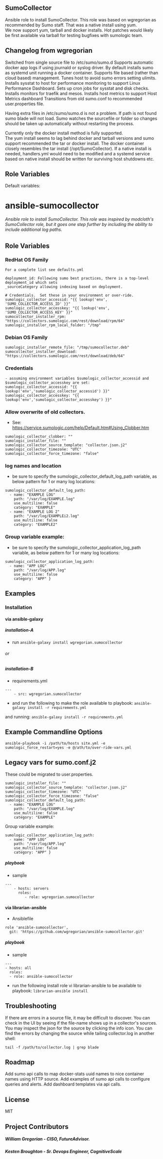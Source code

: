 SumoCollector
--------------
Ansible role to install SumoCollector. This role was based on wgregorian as recommended by Sumo staff.  That was a native install using yum.  
We now support yum, tarball and docker installs.  Hot patches would likely be first available via tarball for testing bugfixes with sumologic team.

Changelog from wgregorian
-------------------------
Switched from single source file to /etc/sumo/sumo.d
Supports automatic docker app logs if using journald or syslog driver.
By default installs sumo as systemd unit running a docker container.
Supports file based (rather than cloud based) management.
Tunes host to avoid sumo errors setting ulimits.
Installs sysstat to host for performance monitoring to support Linux Performance Dashboard.
Sets up cron jobs for sysstat and disk checks.
Installs monitors for traefik and mesos.
Installs host metrics to support Host Metrics dashboard
Transitions from old sumo.conf to recommended user.properties file.

Having extra files in /etc/sumo/sumo.d is not a problem.  If path is not found
sumo blade will not load.  Sumo watches the sourcefile or folder so changes
should be taken up automatically without restarting the process.

Currently only the docker install method is fully supported.  
The yum install seems to lag behind docker and tarball versions
and sumo support recommended the tar or docker install.
The docker container closely resembles the tar install (/opt/SumoCollector).
If a native install is needed, handlers.yml would need to be modified and
a systemd service based on native install should be written for surviving host shutdowns etc.

Role Variables
--------------

Default variables:

# ansible-sumocollector
###### Ansible role to install SumoCollector. This role was inspired by modcloth's SumoCollector role, but it goes one step further by including the ability to include additional log paths.

## Role Variables

### RedHat OS Family
```
For a complete list see defaults.yml

deployment_id: Following sumo best practices, there is a top-level deployment_id which sets
_sourceCategory allowing indexing based on deployment.

# Credentials.  Set these in your environment or over-ride.
sumologic_collector_accessid: "{{ lookup('env', 'SUMO_COLLECTOR_ACCESS_ID' }}"
sumologic_collector_accesskey: "{{ lookup('env', 'SUMO_COLLECTOR_ACCESS_KEY' }}"
sumocollector_installer_rpm: "https://collectors.sumologic.com/rest/download/rpm/64"
sumologic_installer_rpm_local_folder: "/tmp"
```

### Debian OS Family
```
sumologic_installer_remote_file: "/tmp/sumocollector.deb"
sumocollector_installer_download: "https://collectors.sumologic.com/rest/download/deb/64"
```

### Credentials
```
- assuming environment variables $sumologic_collector_accessid and $sumologic_collector_accesskey are set:
sumologic_collector_accessid: "{{ lookup('env','sumologic_collector_accessid') }}"
sumologic_collector_accesskey: "{{ lookup('env','sumologic_collector_accesskey') }}"
```

### Allow overwrite of old collectors. 
- See: https://service.sumologic.com/help/Default.htm#Using_Clobber.htm
```
sumologic_collector_clobber: ""
sumologic_installer_file: ""
sumologic_collector_source_template: "collector.json.j2"
sumologic_collector_timezone: "UTC"
sumologic_collector_force_timezone: "false"
```

### log names and location
- be sure to specify the sumologic_collector_default_log_path variable, as below pattern for 1 or many log locations:
```
sumologic_collector_default_log_path:
  - name: "EXAMPLE LOG"
    path: "/var/log/EXAMPLE.log"
    use_multiline: false
    category: "EXAMPLE"
  - name: "EXAMPLE LOG 2"
    path: "/var/log/EXAMPLEi2.log"
    use_multiline: false
    category: "EXAMPLE2"
```

### Group variable example:
- be sure to specify the sumologic_collector_application_log_path variable, as below pattern for 1 or many log locations:
```
sumologic_collector_application_log_path:
  - name: "APP LOG"
    path: "/var/log/APP.log"
    use_multiline: false
    category: "APP" }
```

## Examples

### Installation

#### via ansible-galaxy
##### installation-A
- run `ansible-galaxy install wgregorian.sumocollector`

###### or
##### installation-B
- requirements.yml

```
---
    - src: wgregorian.sumocollector
```
- and run the following to make the role available to playbook:
`ansible-galaxy install -r requirements.yml`

and running:
`ansible-galaxy install -r requirements.yml`

Example Commandline Options
---------------------------
`ansible-playbook -i /path/to/hosts site.yml -e sumologic_force_restart=yes -e @/ath/to/over-ride-vars.yml`

## Legacy vars for sumo.conf.j2
These could be migrated to user.properties.

```
sumologic_installer_file: ""
sumologic_collector_source_template: "collector.json.j2"
sumologic_collector_timezone: "UTC"
sumologic_collector_force_timezone: "false"
sumologic_collector_default_log_path:
  - name: "EXAMPLE LOG"
    path: "/var/log/EXAMPLE.log"
    use_multiline: false
    category: "EXAMPLE"
```

Group variable example:

```
sumologic_collector_application_log_path:
  - name: "APP LOG"
    path: "/var/log/APP.log"
    use_multiline: false
    category: "APP" }
```

##### playbook
- sample
```
---
    - hosts: servers
      roles:
         - role: wgregorian.sumocollector
```
#### via librarian-ansible
- Ansiblefile
```
role 'ansible-sumocollector',
  git: 'https://github.com/wgregorian/ansible-sumocollector.git'
```
##### playbook
- sample
```
---
- hosts: all
  roles:
  - role: ansible-sumocollector
```
- run the following install role vi librarian-ansible to be available to playbook: `librarian-ansible install`

Troubleshooting
---------------
If there are errors in a source file, it may be difficult to discover.
You can check in the UI by seeing if the file-name shows up in a collector's sources.  You may inspect the json for the source by clicking the info icon.
You can find the errors by changing the source while tailing collector.log
in another shell:

`tail -f /path/to/collector.log | grep blade`

Roadmap
-------
Add sumo api calls to map docker-stats uuid names to nice container names using HTTP source.
Add examples of sumo api calls to configure queries and alerts.
Add dashboard templates via api calls.

License
-------
MIT

Project Contributors
-------
##### William Gregorian - CISO, FutureAdvisor.
##### Kesten Broughton - Sr. Devops Engineer, CognitiveScale
